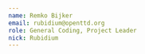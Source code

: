 ```yaml
---
name: Remko Bijker
email: rubidium@openttd.org
role: General Coding, Project Leader
nick: Rubidium
---
```

